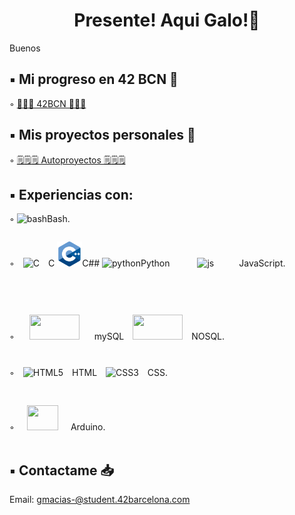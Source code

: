 <h1 align="center"> Presente! Aqui Galo!👋 </h1>

Buenos

## ▪️ Mi progreso en 42 BCN 🌠

◦ [👾👾👾 42BCN 👾👾👾](https://github.com/gjmacias/42BCN)

## ▪️ Mis proyectos personales 🧐

◦ [🗒️🗒️🗒️ Autoproyectos 🗒️🗒️🗒️](https://github.com/gjmacias/autoproyectos)

## ▪️ Experiencias con:
◦ <img src="https://profilinator.rishav.dev/skills-assets/gnu_bash-icon.svg" alt="bash" width="40" height="40"/>Bash.

◦ <img style="margin: 10px" src="https://profilinator.rishav.dev/skills-assets/c-original.svg" alt="C" height="40" /> 
C  <img src="https://raw.githubusercontent.com/devicons/devicon/master/icons/cplusplus/cplusplus-original.svg" alt="cplusplus" width="40" height="40"/>C## <img src="https://profilinator.rishav.dev/skills-assets/python-original.svg" alt="python" width="40" height="40"/>Python <img style="margin: 40px" src="https://profilinator.rishav.dev/skills-assets/javascript-original.svg" alt="js" width="40" height="40"/>JavaScript.

◦ <img style="margin: 20px" src="https://hoplasoftware.com/wp-content/uploads/2021/07/1024px-MySQL.ff87215b43fd7292af172e2a5d9b844217262571.png" width="80" height="40"/> mySQL     <img style="margin: 10px" src="https://upload.wikimedia.org/wikipedia/commons/thumb/5/5e/Cassandra_logo.svg/1200px-Cassandra_logo.svg.png" width="80" height="40"/> NOSQL.

◦ <img style="margin: 10px" src="https://profilinator.rishav.dev/skills-assets/html5-original-wordmark.svg" alt="HTML5" height="40" /> HTML <img style="margin: 10px" src="https://profilinator.rishav.dev/skills-assets/css3-original-wordmark.svg" alt="CSS3" height="40" /> CSS.


◦<img style="margin: 20px" src="https://upload.wikimedia.org/wikipedia/commons/thumb/e/e0/ArduinoLogo_%C2%AE.svg/250px-ArduinoLogo_%C2%AE.svg.png" width="50" height="40"/>Arduino.




## ▪️ Contactame 📥

Email: gmacias-@student.42barcelona.com
<!--
**gjmacias/gjmacias** is a ✨ _special_ ✨ repository because its `README.md` (this file) appears on your GitHub profile.

Here are some ideas to get you started:

- 🔭 I’m currently working on ...
- 🌱 I’m currently learning ...
- 👯 I’m looking to collaborate on ...
- 🤔 I’m looking for help with ...
- 💬 Ask me about ...
- 📫 How to reach me: ...
- 😄 Pronouns: ...
- ⚡ Fun fact: ...
-->
